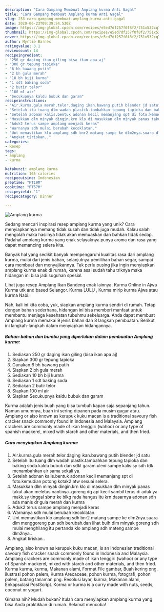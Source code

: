 ```yaml
---
description: "Cara Gampang Membuat Amplang kurma Anti Gagal"
title: "Cara Gampang Membuat Amplang kurma Anti Gagal"
slug: 258-cara-gampang-membuat-amplang-kurma-anti-gagal
date: 2020-06-23T09:39:54.530Z
image: https://img-global.cpcdn.com/recipes/e5ed7df257f0f8f2/751x532cq70/amplang-kurma-foto-resep-utama.jpg
thumbnail: https://img-global.cpcdn.com/recipes/e5ed7df257f0f8f2/751x532cq70/amplang-kurma-foto-resep-utama.jpg
cover: https://img-global.cpcdn.com/recipes/e5ed7df257f0f8f2/751x532cq70/amplang-kurma-foto-resep-utama.jpg
author: Myrtie Barnes
ratingvalue: 3.1
reviewcount: 14
recipeingredient:
- "250 gr daging ikan giling bisa ikan apa aj"
- "300 gr tepung tapioka"
- "6 bh bawang putih"
- "2 bh gula merah"
- "10 bh biji kurma"
- "1 sdt baking soda"
- "2 butir telor"
- "100 ml air"
- "Secukupnya kaldu bubuk dan garam"
recipeinstructions:
- "Air.kurma.gula merah.telor.daging ikan.bawang putih blender jd satu"
- "Setelah itu tuang dlm wadah plastik.tambahkan tepung tapioka dan baking soda.kaldu bubuk dan sdkt garam.uleni sampe kalis.sy sdh tdk menambahkan air sama sekali ya."
- "Setelah adonan kalis.bentuk adonan kecil memanjang spt di foto.kemudian potong kotak2 atw sesuai selera."
- "Masukkan dlm minyak dingin.krn klo di masukkan dlm minyak panas takut akan meletus nantinya..goreng dg api kecil sambil terus di aduk ya makk.sy tinggal sbntr ke blkg rada hangus itu krn dasarnya adonan sdh ada manis dr gula merah dan kurma"
- "Aduk2 terus sampe amplang menjadi keras"
- "Warnanya sdh mulai berubah kecoklatan."
- "Unt memastikan klo amplang sdh bnr2 matang sampe ke dlm2nya.suara dlm menggoreng pun sdh berubah.dan lihat buih dlm minyak goreng sdh mulai menghilang itu pertanda klo amplang sdh mateng sampe dlm2nya.."
- "Angkat tiriskan.."
categories:
- Resep
tags:
- amplang
- kurma

katakunci: amplang kurma 
nutrition: 165 calories
recipecuisine: Indonesian
preptime: "PT19M"
cooktime: "PT57M"
recipeyield: "1"
recipecategory: Dinner

---
```



![Amplang kurma](https://img-global.cpcdn.com/recipes/e5ed7df257f0f8f2/751x532cq70/amplang-kurma-foto-resep-utama.jpg)

Sedang mencari inspirasi resep amplang kurma yang unik? Cara menyiapkannya memang tidak susah dan tidak juga mudah. Kalau salah mengolah maka hasilnya tidak akan memuaskan dan bahkan tidak sedap. Padahal amplang kurma yang enak selayaknya punya aroma dan rasa yang dapat memancing selera kita.

Banyak hal yang sedikit banyak mempengaruhi kualitas rasa dari amplang kurma, mulai dari jenis bahan, selanjutnya pemilihan bahan segar, sampai cara membuat dan menyajikannya. Tak perlu pusing jika ingin menyiapkan amplang kurma enak di rumah, karena asal sudah tahu triknya maka hidangan ini bisa jadi suguhan spesial.

Lihat juga resep Amplang Ikan Bandeng enak lainnya. Kurma Online in Ajwa Kurma utk and based Selangor. Kurma LULU , Kurma mirip kurma Ajwa atau kurma Nabi.


Nah, kali ini kita coba, yuk, siapkan amplang kurma sendiri di rumah. Tetap dengan bahan sederhana, hidangan ini bisa memberi manfaat untuk membantu menjaga kesehatan tubuhmu sekeluarga. Anda dapat membuat Amplang kurma memakai 9 jenis bahan dan 8 langkah pembuatan. Berikut ini langkah-langkah dalam menyiapkan hidangannya.

<!--inarticleads1-->

##### Bahan-bahan dan bumbu yang diperlukan dalam pembuatan Amplang kurma:

1. Sediakan 250 gr daging ikan giling (bisa ikan apa aj)
1. Siapkan 300 gr tepung tapioka
1. Gunakan 6 bh bawang putih
1. Siapkan 2 bh gula merah
1. Sediakan 10 bh biji kurma
1. Sediakan 1 sdt baking soda
1. Sediakan 2 butir telor
1. Siapkan 100 ml air
1. Siapkan Secukupnya kaldu bubuk dan garam


Kurma adalah jenis buah yang bisa tumbuh kapan saja sepanjang tahun. Namun umumnya, buah ini sering dipanen pada musim gugur atau. Amplang or also known as kerupuk kuku macan is a traditional savoury fish cracker snack commonly found in Indonesia and Malaysia. Amplang crackers are commonly made of ikan tenggiri (wahoo) or any type of spanish mackerel, mixed with starch and other materials, and then fried. 

<!--inarticleads2-->

##### Cara menyiapkan Amplang kurma:

1. Air.kurma.gula merah.telor.daging ikan.bawang putih blender jd satu
1. Setelah itu tuang dlm wadah plastik.tambahkan tepung tapioka dan baking soda.kaldu bubuk dan sdkt garam.uleni sampe kalis.sy sdh tdk menambahkan air sama sekali ya.
1. Setelah adonan kalis.bentuk adonan kecil memanjang spt di foto.kemudian potong kotak2 atw sesuai selera.
1. Masukkan dlm minyak dingin.krn klo di masukkan dlm minyak panas takut akan meletus nantinya..goreng dg api kecil sambil terus di aduk ya makk.sy tinggal sbntr ke blkg rada hangus itu krn dasarnya adonan sdh ada manis dr gula merah dan kurma
1. Aduk2 terus sampe amplang menjadi keras
1. Warnanya sdh mulai berubah kecoklatan.
1. Unt memastikan klo amplang sdh bnr2 matang sampe ke dlm2nya.suara dlm menggoreng pun sdh berubah.dan lihat buih dlm minyak goreng sdh mulai menghilang itu pertanda klo amplang sdh mateng sampe dlm2nya..
1. Angkat tiriskan..


Amplang, also known as kerupuk kuku macan, is an Indonesian traditional savoury fish cracker snack commonly found in Indonesia and Malaysia. Amplang crackers are commonly made of ikan tenggiri (wahoo) or any type of Spanish mackerel, mixed with starch and other materials, and then fried. Kurma kurma, kurma, Makanan alami, Format File gambar, Buah kering png. ilustrasi pohon palem, Kurma Arecaceae, pohon kurma, fotografi, pohon palem, batang tanaman png. Resolusi layar, kurma, Makanan alami, Enkapsulasi PostScript. Korma or kurma is a curry made with nuts, seeds, coconut or yogurt. 

Gimana nih? Mudah bukan? Itulah cara menyiapkan amplang kurma yang bisa Anda praktikkan di rumah. Selamat mencoba!
